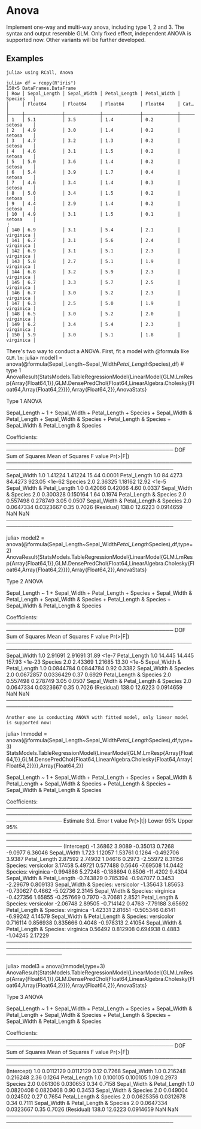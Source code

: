 # Anova
Implement one-way and multi-way anova, including type 1, 2 and 3. The syntax and output resemble GLM. 
Only fixed effect, independent ANOVA is supported now. Other variants will be further developed.

## Examples
```
julia> using RCall, Anova

julia> df = rcopy(R"iris")
150×5 DataFrames.DataFrame
│ Row │ Sepal_Length │ Sepal_Width │ Petal_Length │ Petal_Width │ Species   │
│     │ Float64      │ Float64     │ Float64      │ Float64     │ Cat…      │
├─────┼──────────────┼─────────────┼──────────────┼─────────────┼───────────┤
│ 1   │ 5.1          │ 3.5         │ 1.4          │ 0.2         │ setosa    │
│ 2   │ 4.9          │ 3.0         │ 1.4          │ 0.2         │ setosa    │
│ 3   │ 4.7          │ 3.2         │ 1.3          │ 0.2         │ setosa    │
│ 4   │ 4.6          │ 3.1         │ 1.5          │ 0.2         │ setosa    │
│ 5   │ 5.0          │ 3.6         │ 1.4          │ 0.2         │ setosa    │
│ 6   │ 5.4          │ 3.9         │ 1.7          │ 0.4         │ setosa    │
│ 7   │ 4.6          │ 3.4         │ 1.4          │ 0.3         │ setosa    │
│ 8   │ 5.0          │ 3.4         │ 1.5          │ 0.2         │ setosa    │
│ 9   │ 4.4          │ 2.9         │ 1.4          │ 0.2         │ setosa    │
│ 10  │ 4.9          │ 3.1         │ 1.5          │ 0.1         │ setosa    │
⋮
│ 140 │ 6.9          │ 3.1         │ 5.4          │ 2.1         │ virginica │
│ 141 │ 6.7          │ 3.1         │ 5.6          │ 2.4         │ virginica │
│ 142 │ 6.9          │ 3.1         │ 5.1          │ 2.3         │ virginica │
│ 143 │ 5.8          │ 2.7         │ 5.1          │ 1.9         │ virginica │
│ 144 │ 6.8          │ 3.2         │ 5.9          │ 2.3         │ virginica │
│ 145 │ 6.7          │ 3.3         │ 5.7          │ 2.5         │ virginica │
│ 146 │ 6.7          │ 3.0         │ 5.2          │ 2.3         │ virginica │
│ 147 │ 6.3          │ 2.5         │ 5.0          │ 1.9         │ virginica │
│ 148 │ 6.5          │ 3.0         │ 5.2          │ 2.0         │ virginica │
│ 149 │ 6.2          │ 3.4         │ 5.4          │ 2.3         │ virginica │
│ 150 │ 5.9          │ 3.0         │ 5.1          │ 1.8         │ virginica │

```
There's two way to conduct a ANOVA. First, fit a model with @formula like `GLM.lm`:
julia> model1 = anova(@formula(Sepal_Length~Sepal_Width*Petal_Length*Species),df) # type 1
AnovaResult{StatsModels.TableRegressionModel{LinearModel{GLM.LmResp{Array{Float64,1}},GLM.DensePredChol{Float64,LinearAlgebra.Cholesky{Float64,Array{Float64,2}}}},Array{Float64,2}},AnovaStats}

Type 1 ANOVA

Sepal_Length ~ 1 + Sepal_Width + Petal_Length + Species + Sepal_Width & Petal_Length + Sepal_Width & Species + Petal_Length & Species + Sepal_Width & Petal_Length & Species

Coefficients:
───────────────────────────────────────────────────────────────────────────────────────────────
                                        DOF  Sum of Squares  Mean of Squares  F value  Pr(>|F|)
───────────────────────────────────────────────────────────────────────────────────────────────
Sepal_Width                             1.0       1.41224          1.41224      15.44    0.0001
Petal_Length                            1.0      84.4273          84.4273      923.05    <1e-62
Species                                 2.0       2.36325          1.18162      12.92    <1e-5
Sepal_Width & Petal_Length              1.0       0.42066          0.42066       4.60    0.0337
Sepal_Width & Species                   2.0       0.300328         0.150164      1.64    0.1974
Petal_Length & Species                  2.0       0.557498         0.278749      3.05    0.0507
Sepal_Width & Petal_Length & Species    2.0       0.0647334        0.0323667     0.35    0.7026
(Residual)                            138.0      12.6223           0.0914659   NaN       NaN
───────────────────────────────────────────────────────────────────────────────────────────────

julia> model2 = anova(@formula(Sepal_Length~Sepal_Width*Petal_Length*Species),df,type=2)
AnovaResult{StatsModels.TableRegressionModel{LinearModel{GLM.LmResp{Array{Float64,1}},GLM.DensePredChol{Float64,LinearAlgebra.Cholesky{Float64,Array{Float64,2}}}},Array{Float64,2}},AnovaStats}

Type 2 ANOVA

Sepal_Length ~ 1 + Sepal_Width + Petal_Length + Species + Sepal_Width & Petal_Length + Sepal_Width & Species + Petal_Length & Species + Sepal_Width & Petal_Length & Species

Coefficients:
───────────────────────────────────────────────────────────────────────────────────────────────
                                        DOF  Sum of Squares  Mean of Squares  F value  Pr(>|F|)
───────────────────────────────────────────────────────────────────────────────────────────────
Sepal_Width                             1.0       2.91691          2.91691      31.89    <1e-7
Petal_Length                            1.0      14.445           14.445       157.93    <1e-23
Species                                 2.0       2.43369          1.21685      13.30    <1e-5
Sepal_Width & Petal_Length              1.0       0.0844784        0.0844784     0.92    0.3382
Sepal_Width & Species                   2.0       0.0672857        0.0336429     0.37    0.6929
Petal_Length & Species                  2.0       0.557498         0.278749      3.05    0.0507
Sepal_Width & Petal_Length & Species    2.0       0.0647334        0.0323667     0.35    0.7026
(Residual)                            138.0      12.6223           0.0914659   NaN       NaN
───────────────────────────────────────────────────────────────────────────────────────────────
```
Another one is conducting ANOVA with fitted model, only linear model is supported now: 
```
julia> lmmodel = anova(@formula(Sepal_Length~Sepal_Width*Petal_Length*Species),df,type=3)
StatsModels.TableRegressionModel{LinearModel{GLM.LmResp{Array{Float64,1}},GLM.DensePredChol{Float64,LinearAlgebra.Cholesky{Float64,Array{Float64,2}}}},Array{Float64,2}}

Sepal_Length ~ 1 + Sepal_Width + Petal_Length + Species + Sepal_Width & Petal_Length + Sepal_Width & Species + Petal_Length & Species + Sepal_Width & Petal_Length & Species

Coefficients:
───────────────────────────────────────────────────────────────────────────────────────────────────────────────────
                                                   Estimate  Std. Error    t value  Pr(>|t|)   Lower 95%  Upper 95%
───────────────────────────────────────────────────────────────────────────────────────────────────────────────────
(Intercept)                                       -1.36862     3.9089    -0.35013     0.7268   -9.0977     6.36046
Sepal_Width                                        1.723       1.12057    1.53761     0.1264   -0.492706   3.9387
Petal_Length                                       2.87592     2.74902    1.04616     0.2973   -2.55972    8.31156
Species: versicolor                                3.17458     5.49721    0.577488    0.5646   -7.69508   14.0442
Species: virginica                                -0.994886    5.27248   -0.188694    0.8506  -11.4202     9.4304
Sepal_Width & Petal_Length                        -0.743829    0.785394  -0.947077    0.3453   -2.29679    0.809133
Sepal_Width & Species: versicolor                 -1.35643     1.85653   -0.730627    0.4662   -5.02736    2.3145
Sepal_Width & Species: virginica                  -0.427356    1.65855   -0.257669    0.7970   -3.70681    2.8521
Petal_Length & Species: versicolor                -2.06748     2.89505   -0.714142    0.4763   -7.79188    3.65692
Petal_Length & Species: virginica                 -1.42331     2.81651   -0.505346    0.6141   -6.99242    4.14579
Sepal_Width & Petal_Length & Species: versicolor   0.716114    0.856938   0.835666    0.4048   -0.978313   2.41054
Sepal_Width & Petal_Length & Species: virginica    0.56492     0.812908   0.694938    0.4883   -1.04245    2.17229
───────────────────────────────────────────────────────────────────────────────────────────────────────────────────

julia> model3 = anova(lmmodel,type=3)
AnovaResult{StatsModels.TableRegressionModel{LinearModel{GLM.LmResp{Array{Float64,1}},GLM.DensePredChol{Float64,LinearAlgebra.Cholesky{Float64,Array{Float64,2}}}},Array{Float64,2}},AnovaStats}

Type 3 ANOVA

Sepal_Length ~ 1 + Sepal_Width + Petal_Length + Species + Sepal_Width & Petal_Length + Sepal_Width & Species + Petal_Length & Species + Sepal_Width & Petal_Length & Species

Coefficients:
───────────────────────────────────────────────────────────────────────────────────────────────
                                        DOF  Sum of Squares  Mean of Squares  F value  Pr(>|F|)
───────────────────────────────────────────────────────────────────────────────────────────────
(Intercept)                             1.0       0.0112129        0.0112129     0.12    0.7268
Sepal_Width                             1.0       0.216248         0.216248      2.36    0.1264
Petal_Length                            1.0       0.100105         0.100105      1.09    0.2973
Species                                 2.0       0.061306         0.030653      0.34    0.7158
Sepal_Width & Petal_Length              1.0       0.0820408        0.0820408     0.90    0.3453
Sepal_Width & Species                   2.0       0.049004         0.024502      0.27    0.7654
Petal_Length & Species                  2.0       0.0625356        0.0312678     0.34    0.7111
Sepal_Width & Petal_Length & Species    2.0       0.0647334        0.0323667     0.35    0.7026
(Residual)                            138.0      12.6223           0.0914659   NaN       NaN
───────────────────────────────────────────────────────────────────────────────────────────────

```